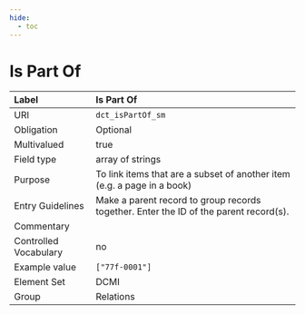 ```yaml
---
hide:
  - toc
---
```


# Is Part Of

| Label                 | Is Part Of |
| :-------------------- | :----------|
| URI                   | `dct_isPartOf_sm` |
| Obligation            | Optional |
| Multivalued           | true |
| Field type            | array of strings |
| Purpose               | To link items that are a subset of another item (e.g. a page in a book) |
| Entry Guidelines      | Make a parent record to group records together. Enter the ID of the parent record(s). |
| Commentary            | |
| Controlled Vocabulary | no |
| Example value         | `["77f-0001"]` |
| Element Set           | DCMI |
| Group                 | Relations |
